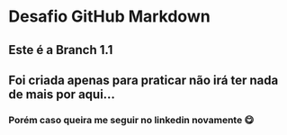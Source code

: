 # Desafio GitHub Markdown

## Este é a Branch 1.1

## Foi criada apenas para praticar não irá ter nada de mais por aqui...

### Porém caso queira me seguir no linkedin novamente 😋


